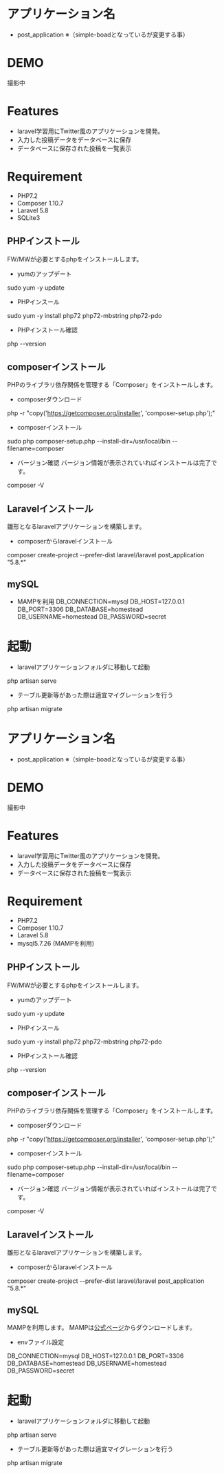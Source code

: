 # アプリケーション名
* post_application
※（simple-boadとなっているが変更する事）

# DEMO
撮影中

# Features
* laravel学習用にTwitter風のアプリケーションを開発。
* 入力した投稿データをデータベースに保存
* データベースに保存された投稿を一覧表示

# Requirement
* PHP7.2
* Composer 1.10.7
* Laravel 5.8
* SQLite3

## PHPインストール
FW/MWが必要とするphpをインストールします。

* yumのアップデート

sudo yum -y update


* PHPインスール

sudo yum -y install php72 php72-mbstring php72-pdo


* PHPインストール確認

php --version


## composerインストール
PHPのライブラリ依存関係を管理する「Composer」をインストールします。

* composerダウンロード

php -r "copy('https://getcomposer.org/installer', 'composer-setup.php');"


* composerインストール

sudo php composer-setup.php --install-dir=/usr/local/bin --filename=composer


* バージョン確認
バージョン情報が表示されていればインストールは完了です。

composer -V


## Laravelインストール
雛形となるlaravelアプリケーションを構築します。

* composerからlaravelインストール

composer create-project --prefer-dist laravel/laravel post_application "5.8.*"


## mySQL
* MAMPを利用
DB_CONNECTION=mysql
DB_HOST=127.0.0.1
DB_PORT=3306
DB_DATABASE=homestead
DB_USERNAME=homestead
DB_PASSWORD=secret

# 起動
* laravelアプリケーションフォルダに移動して起動

php artisan serve


* テーブル更新等があった際は適宜マイグレーションを行う

php artisan migrate

# アプリケーション名
* post_application
※（simple-boadとなっているが変更する事）

# DEMO
撮影中

# Features
* laravel学習用にTwitter風のアプリケーションを開発。
* 入力した投稿データをデータベースに保存
* データベースに保存された投稿を一覧表示

# Requirement
* PHP7.2
* Composer 1.10.7
* Laravel 5.8
* mysql5.7.26 (MAMPを利用)

## PHPインストール
FW/MWが必要とするphpをインストールします。

* yumのアップデート

sudo yum -y update


* PHPインスール

sudo yum -y install php72 php72-mbstring php72-pdo


* PHPインストール確認

php --version


## composerインストール
PHPのライブラリ依存関係を管理する「Composer」をインストールします。

* composerダウンロード

php -r "copy('https://getcomposer.org/installer', 'composer-setup.php');"


* composerインストール

sudo php composer-setup.php --install-dir=/usr/local/bin --filename=composer


* バージョン確認
バージョン情報が表示されていればインストールは完了です。

composer -V


## Laravelインストール
雛形となるlaravelアプリケーションを構築します。

* composerからlaravelインストール

composer create-project --prefer-dist laravel/laravel post_application "5.8.*"


## mySQL
MAMPを利用します。
MAMPは[公式ページ](https://www.mamp.info/en/windows/)からダウンロードします。

* envファイル設定

DB_CONNECTION=mysql
DB_HOST=127.0.0.1
DB_PORT=3306
DB_DATABASE=homestead
DB_USERNAME=homestead
DB_PASSWORD=secret


# 起動
* laravelアプリケーションフォルダに移動して起動

php artisan serve


* テーブル更新等があった際は適宜マイグレーションを行う

php artisan migrate
